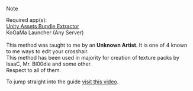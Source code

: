 > [!NOTE]
> Required app(s): <br>
> [Unity Assets Bundle Extractor](https://github.com/SeriousCache/UABE) <br>
> KoGaMa Launcher (Any Server) <br><br>
> This method was taught to me by an **Unknown Artist**. It is one of 4 known to me ways to edit your crosshair. <br>
> This method has been used in majority for creation of texture packs by IsaaC, Mr. Bl00die and some other. <br>
> Respect to all of them.

To jump straight into the guide [visit this video](https://youtu.be/y5D2aNaVddg?list=PLNFFHziODwDmE3oy1rGISzmnPFgegk4-R).
